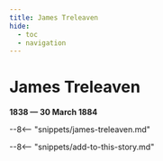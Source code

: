```yaml
---
title: James Treleaven
hide:
  - toc
  - navigation 
---
```


# James Treleaven

**1838 — 30 March 1884**

--8<-- "snippets/james-treleaven.md"

--8<-- "snippets/add-to-this-story.md"
